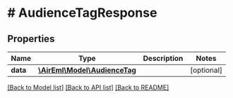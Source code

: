 # # AudienceTagResponse

## Properties

Name | Type | Description | Notes
------------ | ------------- | ------------- | -------------
**data** | [**\AirEml\Model\AudienceTag**](AudienceTag.md) |  | [optional]

[[Back to Model list]](../../README.md#models) [[Back to API list]](../../README.md#endpoints) [[Back to README]](../../README.md)
